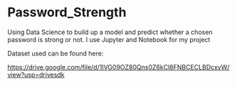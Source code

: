 # Password_Strength
Using Data Science to build up a model and predict whether a chosen password is strong or not. I use Jupyter and Notebook for my project

Dataset used can be found here:

https://drive.google.com/file/d/1IVG09OZ80Qns0Z6kCl8FNBCECLBDcxvW/view?usp=drivesdk
